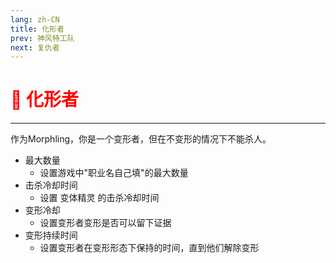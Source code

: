 ```yaml
---
lang: zh-CN
title: 化形者
prev: 神风特工队
next: 复仇者
---
```


# <font color="red">👤 <b>化形者</b></font> <Badge text="Support" type="tip" vertical="middle"/>

***

作为Morphling，你是一个变形者，但在不变形的情况下不能杀人。

- 最大数量
  - 设置游戏中"职业名自己填"的最大数量
- 击杀冷却时间
  - 设置 变体精灵 的击杀冷却时间
- 变形冷却
  - 设置变形者变形是否可以留下证据
- 变形持续时间
  - 设置变形者在变形形态下保持的时间，直到他们解除变形

>
